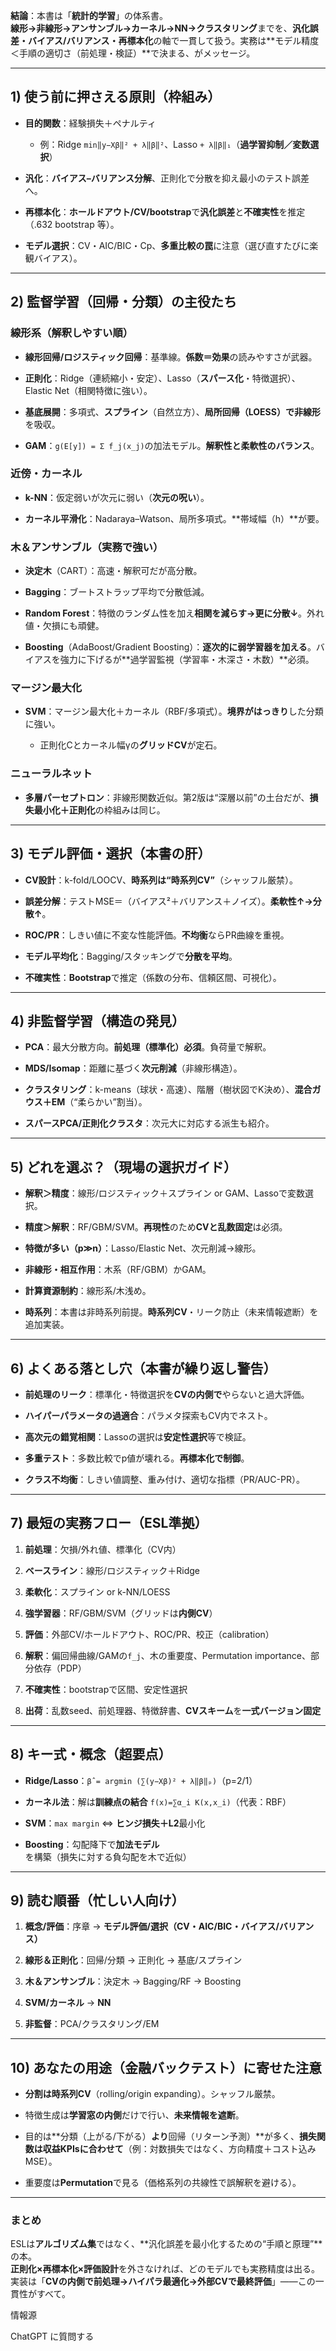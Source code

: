 **結論**：本書は「**統計的学習**」の体系書。  
**線形→非線形→アンサンブル→カーネル→NN→クラスタリング**までを、**汎化誤差・バイアス/バリアンス・再標本化**の軸で一貫して扱う。実務は**モデル精度＜手順の適切さ（前処理・検証）**で決まる、がメッセージ。

---

## 1) 使う前に押さえる原則（枠組み）

- **目的関数**：経験損失＋ペナルティ
    
    - 例：Ridge `min‖y−Xβ‖² + λ‖β‖²`、Lasso `+ λ‖β‖₁`（**過学習抑制／変数選択**）
        
- **汎化**：**バイアス–バリアンス分解**、正則化で分散を抑え最小のテスト誤差へ。
    
- **再標本化**：**ホールドアウト/CV/bootstrap**で**汎化誤差**と**不確実性**を推定（.632 bootstrap 等）。
    
- **モデル選択**：CV・AIC/BIC・Cp、**多重比較の罠**に注意（選び直すたびに楽観バイアス）。
    

---

## 2) 監督学習（回帰・分類）の主役たち

### 線形系（解釈しやすい順）

- **線形回帰/ロジスティック回帰**：基準線。**係数＝効果**の読みやすさが武器。
    
- **正則化**：Ridge（連続縮小・安定）、Lasso（**スパース化**・特徴選択）、Elastic Net（相関特徴に強い）。
    
- **基底展開**：多項式、**スプライン**（自然立方）、**局所回帰（LOESS）**で**非線形**を吸収。
    
- **GAM**：`g(E[y]) = Σ f_j(x_j)`の加法モデル。**解釈性と柔軟性のバランス**。
    

### 近傍・カーネル

- **k-NN**：仮定弱いが次元に弱い（**次元の呪い**）。
    
- **カーネル平滑化**：Nadaraya–Watson、局所多項式。**帯域幅（h）**が要。
    

### 木＆アンサンブル（実務で強い）

- **決定木**（CART）：高速・解釈可だが高分散。
    
- **Bagging**：ブートストラップ平均で分散低減。
    
- **Random Forest**：特徴のランダム性を加え**相関を減らす→更に分散↓**。外れ値・欠損にも頑健。
    
- **Boosting**（AdaBoost/Gradient Boosting）：**逐次的に弱学習器を加える**。バイアスを強力に下げるが**過学習監視（学習率・木深さ・木数）**必須。
    

### マージン最大化

- **SVM**：マージン最大化＋カーネル（RBF/多項式）。**境界がはっきり**した分類に強い。
    
    - 正則化Cとカーネル幅γの**グリッドCV**が定石。
        

### ニューラルネット

- **多層パーセプトロン**：非線形関数近似。第2版は“深層以前”の土台だが、**損失最小化＋正則化**の枠組みは同じ。
    

---

## 3) モデル評価・選択（本書の肝）

- **CV設計**：k-fold/LOOCV、**時系列は“時系列CV”**（シャッフル厳禁）。
    
- **誤差分解**：テストMSE＝（バイアス²＋バリアンス＋ノイズ）。**柔軟性↑→分散↑**。
    
- **ROC/PR**：しきい値に不変な性能評価。**不均衡**ならPR曲線を重視。
    
- **モデル平均化**：Bagging/スタッキングで**分散を平均**。
    
- **不確実性**：**Bootstrap**で推定（係数の分布、信頼区間、可視化）。
    

---

## 4) 非監督学習（構造の発見）

- **PCA**：最大分散方向。**前処理（標準化）必須**。負荷量で解釈。
    
- **MDS/Isomap**：距離に基づく**次元削減**（非線形構造）。
    
- **クラスタリング**：k-means（球状・高速）、階層（樹状図でK決め）、**混合ガウス＋EM**（“柔らかい”割当）。
    
- **スパースPCA/正則化クラスタ**：次元大に対応する派生も紹介。
    

---

## 5) どれを選ぶ？（現場の選択ガイド）

- **解釈＞精度**：線形/ロジスティック＋スプライン or GAM、Lassoで変数選択。
    
- **精度＞解釈**：RF/GBM/SVM。**再現性**のため**CVと乱数固定**は必須。
    
- **特徴が多い（p≫n）**：Lasso/Elastic Net、次元削減→線形。
    
- **非線形・相互作用**：木系（RF/GBM）かGAM。
    
- **計算資源制約**：線形系/木浅め。
    
- **時系列**：本書は非時系列前提。**時系列CV**・リーク防止（未来情報遮断）を追加実装。
    

---

## 6) よくある落とし穴（本書が繰り返し警告）

- **前処理のリーク**：標準化・特徴選択を**CVの内側で**やらないと過大評価。
    
- **ハイパーパラメータの過適合**：パラメタ探索もCV内でネスト。
    
- **高次元の錯覚相関**：Lassoの選択は**安定性選択**等で検証。
    
- **多重テスト**：多数比較でp値が壊れる。**再標本化で制御**。
    
- **クラス不均衡**：しきい値調整、重み付け、適切な指標（PR/AUC-PR）。
    

---

## 7) 最短の実務フロー（ESL準拠）

1. **前処理**：欠損/外れ値、標準化（CV内）
    
2. **ベースライン**：線形/ロジスティック＋Ridge
    
3. **柔軟化**：スプライン or k-NN/LOESS
    
4. **強学習器**：RF/GBM/SVM（グリッドは**内側CV**）
    
5. **評価**：外部CV/ホールドアウト、ROC/PR、校正（calibration）
    
6. **解釈**：偏回帰曲線/GAMの`f_j`、木の重要度、Permutation importance、部分依存（PDP）
    
7. **不確実性**：bootstrapで区間、安定性選択
    
8. **出荷**：乱数seed、前処理器、特徴辞書、**CVスキーム**を**一式バージョン固定**
    

---

## 8) キー式・概念（超要点）

- **Ridge/Lasso**：`β̂ = argmin (∑(y−Xβ)² + λ‖β‖ₚ)`（p=2/1）
    
- **カーネル法**：解は**訓練点の結合** `f(x)=∑α_i K(x,x_i)`（代表：RBF）
    
- **SVM**：`max margin` ⇔ **ヒンジ損失＋L2**最小化
    
- **Boosting**：勾配降下で**加法モデル**を構築（損失に対する負勾配を木で近似）
    

---

## 9) 読む順番（忙しい人向け）

1. **概念/評価**：序章 → **モデル評価/選択（CV・AIC/BIC・バイアス/バリアンス）**
    
2. **線形＆正則化**：回帰/分類 → 正則化 → 基底/スプライン
    
3. **木＆アンサンブル**：決定木 → Bagging/RF → Boosting
    
4. **SVM/カーネル** → **NN**
    
5. **非監督**：PCA/クラスタリング/EM
    

---

## 10) あなたの用途（金融バックテスト）に寄せた注意

- **分割は時系列CV**（rolling/origin expanding）。シャッフル厳禁。
    
- 特徴生成は**学習窓の内側**だけで行い、**未来情報を遮断**。
    
- 目的は**分類（上がる/下がる）**より**回帰（リターン予測）**が多く、**損失関数は収益KPIsに合わせて**（例：対数損失ではなく、方向精度＋コスト込みMSE）。
    
- 重要度は**Permutation**で見る（価格系列の共線性で誤解釈を避ける）。
    

---

### まとめ

ESLは**アルゴリズム集**ではなく、**汎化誤差を最小化するための“手順と原理”**の本。  
**正則化×再標本化×評価設計**を外さなければ、どのモデルでも実務精度は出る。  
実装は「**CVの内側で前処理→ハイパラ最適化→外部CVで最終評価**」――この一貫性がすべて。

情報源

ChatGPT に質問する
